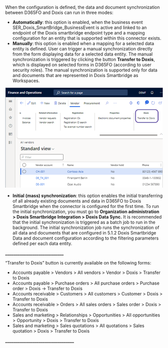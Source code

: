 When the configuration is defined, the data and document synchronization between D365FO and Doxis can run in three modes:
* **Automatically**: this option is enabled, when the business event SER_Doxis_SmartBridge_BusinessEvent is active and linked to an endpoint of the Doxis smartbridge endpoint type and a mapping configuration for an entity that is supported within this connector exists.
* **Manually**: this option is enabled when a mapping for a selected data entity is defined. User can trigger a manual synchronization directly from the form displaying data for a selected data entity. The manual synchronization is triggered by clicking the button **Transfer to Doxis**, which is displayed on selected forms in D365FO  (according to user security roles). The manual synchronization is supported only for data and documents that are represented in Doxis Smartbridge as Workspaces.

![wiki slika.png](/.attachments/wiki%20slika-2ad77d5d-fd95-4eee-a4ad-ddb596c31209.png)

* **Initial (mass) synchronization**: this option enables the initial transferring of all already existing documents and data in D365FO to Doxis Smartbridge when the connector is configured for the first time. To run the initial synchronization, you must go to **Organization administration > Doxis Smartbridge Integration > Doxis Data Sync.** It is recommended that the initial synchronization is triggered as a batch job to run in the background.
The initial synchronization job runs the synchronization of all data and documents that are configured in 5.1.2 Doxis Smartbridge Data and document configuration according to the filtering parameters defined per each data entity.

**____________________________**

“Transfer to Doxis” button is currently available on the following forms:
* Accounts payable > Vendors > All vendors > Vendor > Doxis > Transfer to Doxis
* Accounts payable > Purchase orders > All purchase orders > Purchase order > Doxis -> Transfer to Doxis
* Accounts receivable > Customers > All customers > Customer > Doxis > Transfer to Doxis
* Accounts receivable > Orders > All sales orders > Sales order > Doxis > Transfer to Doxis
* Sales and marketing > Relationships > Opportunities > All opportunities > Opportunity > Doxis > Transfer to Doxis
* Sales and marketing > Sales quotations > All quotations > Sales quotation > Doxis > Transfer to Doxis


**_________________________________**

